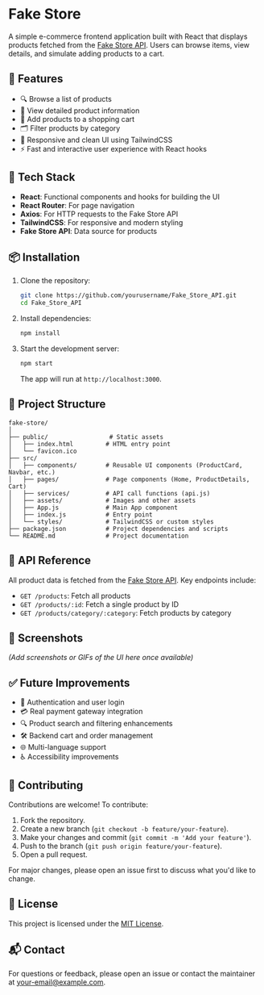 # Fake Store

A simple e-commerce frontend application built with React that displays products fetched from the [Fake Store API](https://fakestoreapi.com/). Users can browse items, view details, and simulate adding products to a cart.

## 🚀 Features

- 🔍 Browse a list of products
- 📄 View detailed product information
- 🛒 Add products to a shopping cart
- 🗂️ Filter products by category
- 💅 Responsive and clean UI using TailwindCSS
- ⚡ Fast and interactive user experience with React hooks

## 🧰 Tech Stack

- **React**: Functional components and hooks for building the UI
- **React Router**: For page navigation
- **Axios**: For HTTP requests to the Fake Store API
- **TailwindCSS**: For responsive and modern styling
- **Fake Store API**: Data source for products

## 📦 Installation

1. Clone the repository:

   ```bash
   git clone https://github.com/yourusername/Fake_Store_API.git
   cd Fake_Store_API
   ```

2. Install dependencies:

   ```bash
   npm install
   ```

3. Start the development server:

   ```bash
   npm start
   ```

   The app will run at `http://localhost:3000`.

## 📁 Project Structure

```plaintext
fake-store/
│
├── public/                 # Static assets
│   ├── index.html         # HTML entry point
│   └── favicon.ico
├── src/
│   ├── components/        # Reusable UI components (ProductCard, Navbar, etc.)
│   ├── pages/             # Page components (Home, ProductDetails, Cart)
│   ├── services/          # API call functions (api.js)
│   ├── assets/            # Images and other assets
│   ├── App.js             # Main App component
│   ├── index.js           # Entry point
│   └── styles/            # TailwindCSS or custom styles
├── package.json           # Project dependencies and scripts
└── README.md              # Project documentation
```

## 🔗 API Reference

All product data is fetched from the [Fake Store API](https://fakestoreapi.com/). Key endpoints include:

- `GET /products`: Fetch all products
- `GET /products/:id`: Fetch a single product by ID
- `GET /products/category/:category`: Fetch products by category

## 📸 Screenshots

*(Add screenshots or GIFs of the UI here once available)*

## ✅ Future Improvements

- 🔐 Authentication and user login
- 💳 Real payment gateway integration
- 🔍 Product search and filtering enhancements
- 🛠️ Backend cart and order management
- 🌐 Multi-language support
- ♿ Accessibility improvements

## 🙌 Contributing

Contributions are welcome! To contribute:

1. Fork the repository.
2. Create a new branch (`git checkout -b feature/your-feature`).
3. Make your changes and commit (`git commit -m 'Add your feature'`).
4. Push to the branch (`git push origin feature/your-feature`).
5. Open a pull request.

For major changes, please open an issue first to discuss what you'd like to change.

## 📄 License

This project is licensed under the [MIT License](LICENSE).

## 📬 Contact

For questions or feedback, please open an issue or contact the maintainer at [your-email@example.com](mailto:your-email@example.com).
